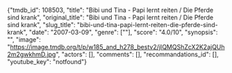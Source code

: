 {"tmdb_id": 108503, "title": "Bibi und Tina - Papi lernt reiten / Die Pferde sind krank", "original_title": "Bibi und Tina - Papi lernt reiten / Die Pferde sind krank", "slug_title": "bibi-und-tina-papi-lernt-reiten-die-pferde-sind-krank", "date": "2007-03-09", "genre": [""], "score": "4.0/10", "synopsis": "", "image": "https://image.tmdb.org/t/p/w185_and_h278_bestv2/jIQMQShZcX2K2ajQUh2m2gwkhmD.jpg", "actors": [], "comments": [], "recommandations_id": [], "youtube_key": "notfound"}